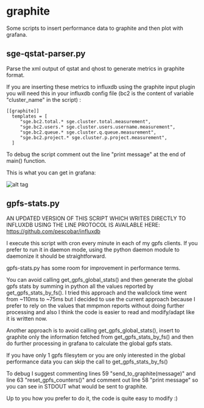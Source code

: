 

# graphite

Some scripts to insert performance data to graphite and then plot with grafana.

## sge-qstat-parser.py

Parse the xml output of qstat and qhost to generate metrics in graphite format. 

If you are inserting these metrics to influxdb using the graphite input plugin you will need this in your influxdb config file (bc2 is the content of variable "cluster_name" in the script) :

```
[[graphite]]
  templates = [
     "sge.bc2.total.* sge.cluster.total.measurement",
     "sge.bc2.users.* sge.cluster.users.username.measurement",
     "sge.bc2.queue.* sge.cluster.q.queue.measurement",
     "sge.bc2.project.* sge.cluster.p.project.measurement",
  ]
```

To debug the script comment out the line "print message" at the end of main() function.

This is what you can get in grafana:

![alt tag](https://raw.githubusercontent.com/pescobar/graphite/master/screenshots/sge-grafana-screenshot.png)

## gpfs-stats.py

AN UPDATED VERSION OF THIS SCRIPT WHICH WRITES DIRECTLY TO INFLUXDB USING THE LINE PROTOCOL IS AVAILABLE HERE: https://github.com/pescobar/influxdb

I execute this script with cron every minute in each of my gpfs clients. If you prefer to run it in daemon mode, using the python daemon module to daemonize it should be straightforward.

gpfs-stats.py has some room for improvement in performance terms.

You can avoid calling get_gpfs_global_stats() and then generate the global gpfs stats by summing in python all the values reported by get_gpfs_stats_by_fs(). I tried this approach and the wallclock time went from ~110ms to ~75ms but I decided to use the current approach because I prefer to rely on the values that mmpmon reports without doing further processing and also I think the code is easier to read and modify/adapt like it is written now.

Another approach is to avoid calling get_gpfs_global_stats(), insert to graphite only the information fetched from get_gpfs_stats_by_fs() and then do further processing in grafana to calculate the global gpfs stats. 

If you have only 1 gpfs filesytem or you are only interested in the global performance data you can skip the call to get_gpfs_stats_by_fs()

To debug I suggest commenting lines 59 "send_to_graphite(message)" and line 63 "reset_gpfs_counters()" and comment out line 58 "print message" so you can see in STDOUT what would be sent to graphite.

Up to you how you prefer to do it, the code is quite easy to modify :)


